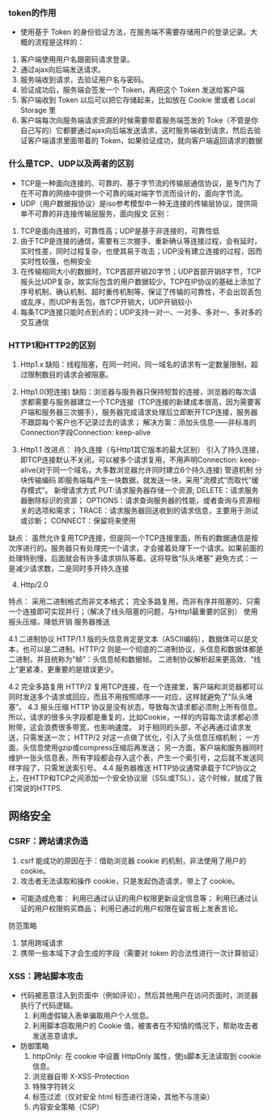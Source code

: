 
### token的作用

* 使用基于 Token 的身份验证方法，在服务端不需要存储用户的登录记录。大概的流程是这样的：
1. 客户端使用用户名跟密码请求登录。
2. 通过ajax向后端发送请求。
3. 服务端收到请求，去验证用户名与密码。
4. 验证成功后，服务端会签发一个 Token，再把这个 Token 发送给客户端
5. 客户端收到 Token 以后可以把它存储起来，比如放在 Cookie 里或者 Local Storage 里
6. 客户端每次向服务端请求资源的时候需要带着服务端签发的 Toke（不管是你自己写的）它都要通过ajax向后端发送请求，这时服务端收到请求，然后去验证客户端请求里面带着的 Token，如果验证成功，就向客户端返回请求的数据

### 什么是TCP、UDP以及两者的区别

* TCP是一种面向连接的、可靠的、基于字节流的传输层通信协议，是专门为了在不可靠的网络中提供一个可靠的端对端字节流而设计的，面向字节流。
* UDP（用户数据报协议）是iso参考模型中一种无连接的传输层协议，提供简单不可靠的非连接传输层服务，面向报文
区别：
1. TCP是面向连接的，可靠性高；UDP是基于非连接的，可靠性低
2. 由于TCP是连接的通信，需要有三次握手、重新确认等连接过程，会有延时，实时性差，同时过程复杂，也使其易于攻击；UDP没有建立连接的过程，因而实时性较强，也稍安全
3. 在传输相同大小的数据时，TCP首部开销20字节；UDP首部开销8字节，TCP报头比UDP复杂，故实际包含的用户数据较少。TCP在IP协议的基础上添加了序号机制、确认机制、超时重传机制等，保证了传输的可靠性，不会出现丢包或乱序，而UDP有丢包，故TCP开销大，UDP开销较小
4. 每条TCP连接只能时点到点的；UDP支持一对一、一对多、多对一、多对多的交互通信


### HTTP1和HTTP2的区别
1. Http1.x
缺陷：线程阻塞，在同一时间，同一域名的请求有一定数量限制，超过限制数目的请求会被阻塞。

2. Http1.0(短连接)
缺陷：浏览器与服务器只保持短暂的连接，浏览器的每次请求都需要与服务器建立一个TCP连接（TCP连接的新建成本很高，因为需要客户端和服务器三次握手），服务器完成请求处理后立即断开TCP连接，服务器不跟踪每个客户也不记录过去的请求；
解决方案：添加头信息——非标准的Connection字段Connection: keep-alive

3. Http1.1
改进点：
持久连接（与Http1其它版本的最大区别）
引入了持久连接，即TCP连接默认不关闭，可以被多个请求复用，不用声明Connection: keep-alive(对于同一个域名，大多数浏览器允许同时建立6个持久连接)
管道机制
分块传输编码
即服务端每产生一块数据，就发送一块，采用”流模式”而取代”缓存模式”。
新增请求方式
PUT:请求服务器存储一个资源;
DELETE：请求服务器删除标识的资源；
OPTIONS：请求查询服务器的性能，或者查询与资源相关的选项和需求；
TRACE：请求服务器回送收到的请求信息，主要用于测试或诊断；
CONNECT：保留将来使用

缺点：
虽然允许复用TCP连接，但是同一个TCP连接里面，所有的数据通信是按次序进行的。服务器只有处理完一个请求，才会接着处理下一个请求。如果前面的处理特别慢，后面就会有许多请求排队等着。这将导致“队头堵塞”
避免方式：一是减少请求数，二是同时多开持久连接

4. Http/2.0

特点：
采用二进制格式而非文本格式；
完全多路复用，而非有序并阻塞的、只需一个连接即可实现并行；（解决了线头阻塞的问题，与Http1最重要的区别）
使用报头压缩，降低开销
服务器推送

4.1 二进制协议
HTTP/1.1 版的头信息肯定是文本（ASCII编码），数据体可以是文本，也可以是二进制。HTTP/2 则是一个彻底的二进制协议，头信息和数据体都是二进制，并且统称为”帧”：头信息帧和数据帧。
二进制协议解析起来更高效、“线上”更紧凑，更重要的是错误更少。

4.2 完全多路复用
HTTP/2 复用TCP连接，在一个连接里，客户端和浏览器都可以同时发送多个请求或回应，而且不用按照顺序一一对应，这样就避免了”队头堵塞”。
4.3 报头压缩
HTTP 协议是没有状态，导致每次请求都必须附上所有信息。所以，请求的很多头字段都是重复的，比如Cookie，一样的内容每次请求都必须附带，这会浪费很多带宽，也影响速度。
对于相同的头部，不必再通过请求发送，只需发送一次；
HTTP/2 对这一点做了优化，引入了头信息压缩机制；
一方面，头信息使用gzip或compress压缩后再发送；
另一方面，客户端和服务器同时维护一张头信息表，所有字段都会存入这个表，产生一个索引号，之后就不发送同样字段了，只需发送索引号。
4.4 服务器推送
HTTP协议通常承载于TCP协议之上，在HTTP和TCP之间添加一个安全协议层（SSL或TSL），这个时候，就成了我们常说的HTTPS.

## 网络安全
### CSRF：跨站请求伪造
   1. csrf 能成功的原因在于：借助浏览器 cookie 的机制，非法使用了用户的 cookie。
   2. 攻击者无法读取和操作 cookie，只是发起伪造请求，带上了 cookie。

   * 可能造成危害：
     利用已通过认证的用户权限更新设定信息等；
     利用已通过认证的用户权限购买商品；
     利用已通过的用户权限在留言板上发表言论。

   防范策略
   1. 禁用跨域请求
   2. 携带一些本域下才会生成的字段（需要对 token 的合法性进行一次计算验证）

### XSS：跨站脚本攻击
  * 代码被恶意注入到页面中（例如评论），然后其他用户在访问页面时，浏览器执行了代码逻辑。
    1. 利用虚假输入表单骗取用户个人信息。
    2. 利用脚本窃取用户的 Cookie 值，被害者在不知情的情况下，帮助攻击者发送恶意请求。
  * 防御策略
    1. httpOnly: 在 cookie 中设置 HttpOnly 属性，使js脚本无法读取到 cookie 信息。
    2. 浏览器自带 X-XSS-Protection
    3. 特殊字符转义
    4. 标签过滤（仅对安全 html 标签进行渲染，其他不与渲染）
    5. 内容安全策略（CSP）